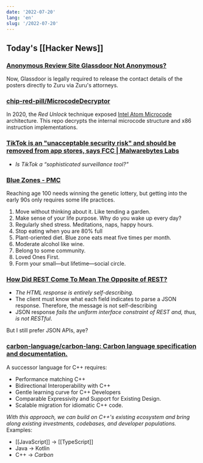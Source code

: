 ```yaml
---
date: '2022-07-20'
lang: 'en'
slug: '/2022-07-20'
---
```


## Today's [[Hacker News]]

### [Anonymous Review Site Glassdoor Not Anonymous?](https://www.webworm.co/p/glassdoor)

Now, Glassdoor is legally required to release the contact details of the posters directly to Zuru via Zuru's attorneys.

### [chip-red-pill/MicrocodeDecryptor](https://github.com/chip-red-pill/MicrocodeDecryptor)

In 2020, the _Red Unlock_ technique exposed [Intel Atom Microcode](https://en.wikipedia.org/wiki/Intel_Microcode) architecture.
This repo decrypts the internal microcode structure and x86 instruction implementations.

### [TikTok is an "unacceptable security risk" and should be removed from app stores, says FCC | Malwarebytes Labs](https://blog.malwarebytes.com/privacy-2/2022/07/tiktok-is-unacceptable-security-risk-and-should-be-removed-from-app-stores-says-fcc/)

- _Is TikTok a “sophisticated surveillance tool?"_

### [Blue Zones - PMC](https://www.ncbi.nlm.nih.gov/pmc/articles/PMC6125071/)

Reaching age 100 needs winning the genetic lottery, but getting into the early 90s only requires some life practices.

1. Move without thinking about it. Like tending a garden.
2. Make sense of your life purpose. Why do you wake up every day?
3. Regularly shed stress. Meditations, naps, happy hours.
4. Stop eating when you are 80% full
5. Plant-oriented diet. Blue zone eats meat five times per month.
6. Moderate alcohol like wine.
7. Belong to some community.
8. Loved Ones First.
9. Form your small—but lifetime—social circle.

### [How Did REST Come To Mean The Opposite of REST?](https://htmx.org/essays/how-did-rest-come-to-mean-the-opposite-of-rest/)

- _The HTML response is entirely self-describing._
- The client must know what each field indicates to parse a JSON response. Therefore, the message is not self-describing
- JSON response _fails the uniform interface constraint of REST and, thus, is not RESTful_.

But I still prefer JSON APIs, aye?

### [carbon-language/carbon-lang: Carbon language specification and documentation.](https://github.com/carbon-language/carbon-lang)

A successor language for C++ requires:

- Performance matching C++
- Bidirectional Interoperability with C++
- Gentle learning curve for C++ Developers
- Comparable Expressivity and Support for Existing Design.
- Scalable migration for idiomatic C++ code.

_With this approach, we can build on C++'s existing ecosystem and bring along existing investments, codebases, and developer populations._ Examples:

- [[JavaScript]] → [[TypeScript]]
- Java → Kotlin
- C++ → _Carbon_
